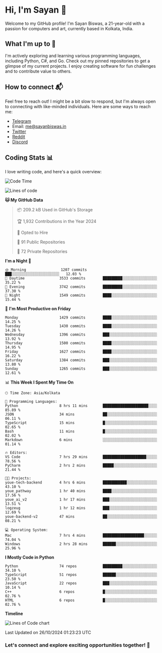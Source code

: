 # Hi, I'm Sayan 👋

Welcome to my GitHub profile! I'm Sayan Biswas, a 21-year-old with a passion for computers and art, currently based in Kolkata, India.

## What I'm up to 🚀

I'm actively exploring and learning various programming languages, including Python, C#, and Go. Check out my pinned repositories to get a glimpse of my current projects. I enjoy creating software for fun challenges and to contribute value to others.

## How to connect 📬

Feel free to reach out! I might be a bit slow to respond, but I'm always open to connecting with like-minded individuals. Here are some ways to reach me:

- [Telegram](https://t.me/dank_as_fuck)
- Email: [me@sayanbiswas.in](mailto:me@sayanbiswas.in)
- [Twitter](https://twitter.com/TheDankDel)
- [Reddit](https://www.reddit.com/user/dank_as_fuck_/)
- [Discord](https://discordapp.com/users/506536929152466945)

## Coding Stats 📊

I love writing code, and here's a quick overview:

<!--START_SECTION:waka-->
![Code Time](http://img.shields.io/badge/Code%20Time-1%2C899%20hrs%2017%20mins-blue)

![Lines of code](https://img.shields.io/badge/From%20Hello%20World%20I%27ve%20Written-6.2%20million%20lines%20of%20code-blue)

**🐱 My GitHub Data** 

> 📦 209.2 kB Used in GitHub's Storage 
 > 
> 🏆 1,932 Contributions in the Year 2024
 > 
> 💼 Opted to Hire
 > 
> 📜 91 Public Repositories 
 > 
> 🔑 72 Private Repositories 
 > 
**I'm a Night 🦉** 

```text
🌞 Morning                1207 commits        ███░░░░░░░░░░░░░░░░░░░░░░   12.03 % 
🌆 Daytime                3533 commits        █████████░░░░░░░░░░░░░░░░   35.22 % 
🌃 Evening                3742 commits        █████████░░░░░░░░░░░░░░░░   37.30 % 
🌙 Night                  1549 commits        ████░░░░░░░░░░░░░░░░░░░░░   15.44 % 
```
📅 **I'm Most Productive on Friday** 

```text
Monday                   1429 commits        ████░░░░░░░░░░░░░░░░░░░░░   14.25 % 
Tuesday                  1430 commits        ████░░░░░░░░░░░░░░░░░░░░░   14.26 % 
Wednesday                1396 commits        ███░░░░░░░░░░░░░░░░░░░░░░   13.92 % 
Thursday                 1500 commits        ████░░░░░░░░░░░░░░░░░░░░░   14.95 % 
Friday                   1627 commits        ████░░░░░░░░░░░░░░░░░░░░░   16.22 % 
Saturday                 1384 commits        ███░░░░░░░░░░░░░░░░░░░░░░   13.80 % 
Sunday                   1265 commits        ███░░░░░░░░░░░░░░░░░░░░░░   12.61 % 
```


📊 **This Week I Spent My Time On** 

```text
🕑︎ Time Zone: Asia/Kolkata

💬 Programming Languages: 
Python                   8 hrs 11 mins       █████████████████████░░░░   85.89 % 
JSON                     34 mins             ██░░░░░░░░░░░░░░░░░░░░░░░   06.11 % 
TypeScript               15 mins             █░░░░░░░░░░░░░░░░░░░░░░░░   02.65 % 
Bash                     11 mins             █░░░░░░░░░░░░░░░░░░░░░░░░   02.02 % 
Markdown                 6 mins              ░░░░░░░░░░░░░░░░░░░░░░░░░   01.14 % 

🔥 Editors: 
VS Code                  7 hrs 29 mins       ████████████████████░░░░░   78.56 % 
PyCharm                  2 hrs 2 mins        █████░░░░░░░░░░░░░░░░░░░░   21.44 % 

🐱‍💻 Projects: 
youe-tech-backend        4 hrs 6 mins        ███████████░░░░░░░░░░░░░░   43.10 % 
youe_pathway             1 hr 40 mins        ████░░░░░░░░░░░░░░░░░░░░░   17.56 % 
youe_ai_v2               1 hr 17 mins        ███░░░░░░░░░░░░░░░░░░░░░░   13.51 % 
logzeug                  1 hr 12 mins        ███░░░░░░░░░░░░░░░░░░░░░░   12.69 % 
youe-backend-v2          47 mins             ██░░░░░░░░░░░░░░░░░░░░░░░   08.21 % 

💻 Operating System: 
Mac                      7 hrs 4 mins        ███████████████████░░░░░░   74.04 % 
Windows                  2 hrs 28 mins       ██████░░░░░░░░░░░░░░░░░░░   25.96 % 
```

**I Mostly Code in Python** 

```text
Python                   74 repos            █████████░░░░░░░░░░░░░░░░   34.10 % 
TypeScript               51 repos            ██████░░░░░░░░░░░░░░░░░░░   23.50 % 
JavaScript               22 repos            ███░░░░░░░░░░░░░░░░░░░░░░   10.14 % 
C++                      6 repos             █░░░░░░░░░░░░░░░░░░░░░░░░   02.76 % 
HTML                     6 repos             █░░░░░░░░░░░░░░░░░░░░░░░░   02.76 % 
```



**Timeline**

![Lines of Code chart](https://raw.githubusercontent.com/Dank-del/Dank-del/main/assets/bar_graph.png)


 Last Updated on 26/10/2024 01:23:23 UTC
<!--END_SECTION:waka-->

### Let's connect and explore exciting opportunities together! 🚀
